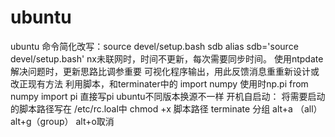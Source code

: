 # ubuntu
ubuntu 命令简化改写：source devel/setup.bash    sdb   alias sdb='source devel/setup.bash'
nx未联网时，时间不更新，每次需要同步时间。 使用ntpdate
解决问题时，更新思路比调参重要
可视化程序输出，用此反馈消息重重新设计或改正现有方法
利用脚本，和terminater中的 
import numpy  使用时np.pi
from numpy import pi  直接写pi
ubuntu不同版本换源不一样
开机自启动： 将需要启动的脚本路径写在 /etc/rc.loal中  chmod +x 脚本路径
terminate 分组 alt+a （all） alt+g（group） alt+o取消
